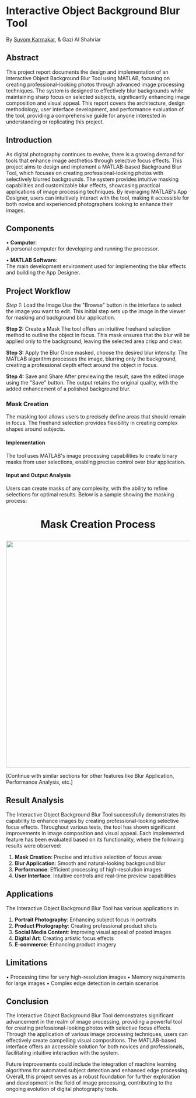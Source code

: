 # Interactive Object Background Blur Tool

By [Suvom Karmakar](https://github.com/suvom027), & Gazi Al Shahriar



## Abstract
This project report documents the design and implementation of an Interactive Object Background Blur Tool using MATLAB, focusing on creating professional-looking photos through advanced image processing techniques. The system is designed to effectively blur backgrounds while maintaining sharp focus on selected subjects, significantly enhancing image composition and visual appeal. This report covers the architecture, design methodology, user interface development, and performance evaluation of the tool, providing a comprehensive guide for anyone interested in understanding or replicating this project.

## Introduction
As digital photography continues to evolve, there is a growing demand for tools that enhance image aesthetics through selective focus effects. This project aims to design and implement a MATLAB-based Background Blur Tool, which focuses on creating professional-looking photos with selectively blurred backgrounds. The system provides intuitive masking capabilities and customizable blur effects, showcasing practical applications of image processing techniques. By leveraging MATLAB's App Designer, users can intuitively interact with the tool, making it accessible for both novice and experienced photographers looking to enhance their images.

## Components
• **Computer**:  
A personal computer for developing and running the processor.

• **MATLAB Software**:  
The main development environment used for implementing the blur effects and building the App Designer.

## Project Workflow
*Step 1:* Load the Image
Use the "Browse" button in the interface to select the image you want to edit. This initial step sets up the image in the viewer for masking and background blur application.

**Step 2:** Create a Mask
The tool offers an intuitive freehand selection method to outline the object in focus. This mask ensures that the blur will be applied only to the background, leaving the selected area crisp and clear.

**Step 3:** Apply the Blur
Once masked, choose the desired blur intensity. The MATLAB algorithm processes the image, blurring only the background, creating a professional depth effect around the object in focus.

**Step 4:** Save and Share
After previewing the result, save the edited image using the "Save" button. The output retains the original quality, with the added enhancement of a polished background blur.

### Mask Creation
The masking tool allows users to precisely define areas that should remain in focus. The freehand selection provides flexibility in creating complex shapes around subjects.

#### Implementation
The tool uses MATLAB's image processing capabilities to create binary masks from user selections, enabling precise control over blur application.

#### Input and Output Analysis
Users can create masks of any complexity, with the ability to refine selections for optimal results. Below is a sample showing the masking process:

<h1 align="center">

**Mask Creation Process**
</h1>
<p align="center">
<img src="path/to/mask-creation-image.png" width="620">
</p>

[Continue with similar sections for other features like Blur Application, Performance Analysis, etc.]

## Result Analysis
The Interactive Object Background Blur Tool successfully demonstrates its capability to enhance images by creating professional-looking selective focus effects. Throughout various tests, the tool has shown significant improvements in image composition and visual appeal. Each implemented feature has been evaluated based on its functionality, where the following results were observed:

1. **Mask Creation**: Precise and intuitive selection of focus areas
2. **Blur Application**: Smooth and natural-looking background blur
3. **Performance**: Efficient processing of high-resolution images
4. **User Interface**: Intuitive controls and real-time preview capabilities

## Applications
The Interactive Object Background Blur Tool has various applications in:

1. **Portrait Photography**: Enhancing subject focus in portraits
2. **Product Photography**: Creating professional product shots
3. **Social Media Content**: Improving visual appeal of posted images
4. **Digital Art**: Creating artistic focus effects
5. **E-commerce**: Enhancing product imagery

## Limitations
• Processing time for very high-resolution images
• Memory requirements for large images
• Complex edge detection in certain scenarios

## Conclusion
The Interactive Object Background Blur Tool demonstrates significant advancement in the realm of image processing, providing a powerful tool for creating professional-looking photos with selective focus effects. Through the application of various image processing techniques, users can effectively create compelling visual compositions. The MATLAB-based interface offers an accessible solution for both novices and professionals, facilitating intuitive interaction with the system.

Future improvements could include the integration of machine learning algorithms for automated subject detection and enhanced edge processing. Overall, this project serves as a robust foundation for further exploration and development in the field of image processing, contributing to the ongoing evolution of digital photography tools.
